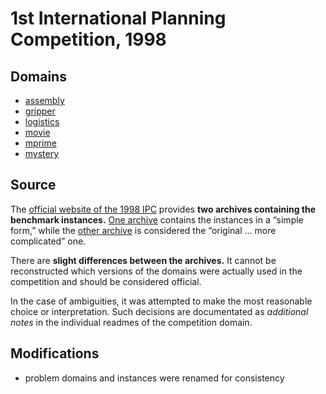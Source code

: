 # 1st International Planning Competition, 1998

## Domains

* [assembly](assembly)
* [gripper](gripper)
* [logistics](logistics)
* [movie](movie)
* [mprime](mprime)
* [mystery](mystery)

## Source

The [official website of the 1998 IPC](http://ipc98.icaps-conference.org/) provides **two archives containing the benchmark instances.**
[One archive](http://ipc98.icaps-conference.org/domains.zip) contains the instances in a “simple form,” while the [other archive](http://ipc98.icaps-conference.org/aipscomp.tar.gz) is considered the “original … more complicated” one.

There are **slight differences between the archives.**
It cannot be reconstructed which versions of the domains were actually used in the competition and should be considered official.

In the case of ambiguities, it was attempted to make the most reasonable choice or interpretation.
Such decisions are documentated as *additional notes* in the individual readmes of the competition domain.

## Modifications

* problem domains and instances were renamed for consistency
